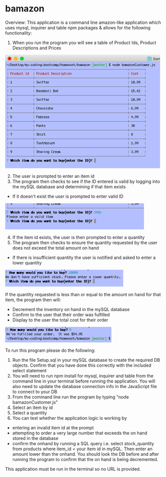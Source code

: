 # bamazon
Overview: This application is a command line amazon-like application which uses mysql, inquirer and table npm packages & allows for the following functionality:

1. When you run the program you will see a table of Product Ids, Product Descriptions and Prices

![ScreenShot](bam1.png)
      
2. The user is prompted to enter an item id
3. The program then checks to see if the ID entered is valid by logging into the mySQL database and determining if that item exists
 - If it doesn't exist the user is prompted to enter valid ID

![ScreenShot](bam2.png)

4. If the item id exists, the user is then prompted to enter a quantity
5. The program then checks to ensure the quantity requested by the user does not exceed the total amount on hand
- If there is insufficient quantity the user is notified and asked to enter a lower quantity

![ScreenShot](bam3.png)

If the quantity requested is less than or equal to the amount on hand for that item,  the program then will:
- Decrement the inventory on hand in the mySQL database
- Confirm to the user that their order was fulfilled
- Display to the user the total cost for their order

![ScreenShot](bam4.png)

To run this program please do the following:
1. Run the file Setup.sql in your mySQL database to create the required DB objects.  Confirm that you have done this correctly with the included select statement
2. You will need to run npm install for mysql, inquirer and table from the command line in your terminal before running the application.  You will also need to update the database connection info in the JavaScript file to connect to your DB
3. From the command line run the program by typing "node bamazonCustomer.js"
4. Select an item by id
5. Select a quantity
6. You can test whether the application logic is working by
- entering an invalid item id at the prompt
- attempting to order a very large number that exceeds the on hand stored in the database
- confirm the onhand by running a SQL query i.e. select stock_quantity from products where item_id = your item id in mySQL.  Then enter an amount lower than the onhand.  You should look the DB before and after running the program to confirm that the on hand is being decremented.

This application must be run in the terminal so no URL is provided.

